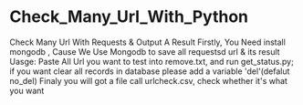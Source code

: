 # Check_Many_Url_With_Python
Check Many Url With Requests &amp; Output A Result
Firstly, You Need install mongodb , Cause We Use Mongodb to save all requestsd url & its result
Uasge: Paste All Url you want to test into remove.txt, and run get_status.py; 
if you want clear all records in database please add a variable 'del'(defalut no_del)
Finaly you will got a file call urlcheck.csv, check whether it's what you want
